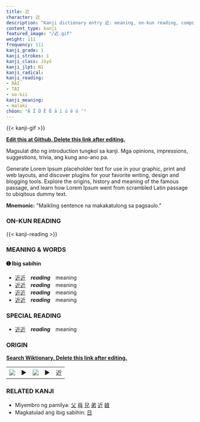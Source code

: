 ```yaml
---
title: 近
character: 近
description: "Kanji dictionary entry 近: meaning, on-kun reading, compounds, origin, related kanji"
content_type: kanji
featured_image: "/近.gif"
weight: 111
frequency: 111
kanji_grade: 1
kanji_strokes: 1
kanji_class: Jōyō
kanji_jlpt: N1
kanji_radical: 
kanji_reading: 
- DAI
- TAI
- oo-kii
kanji_meaning:
- malaki
chōon: "Ā Ī Ū Ē Ō ā ī ū ē ō ’"
---
```

[//]: # (Don't edit the line below. Kanji animated GIF code is automatically generated.)
{{< kanji-gif >}}

[//]: # (Edit below this line.)

**[Edit this at Github. Delete this link after editing.](https://github.com/tim0g/tim/tree/main/content/kanji/近/index.md)**

Magsulat dito ng introduction tungkol sa kanji. Mga opinions, impressions, suggestions, trivia, ang kung ano-ano pa.

Generate Lorem Ipsum placeholder text for use in your graphic, print and web layouts, and discover plugins for your favorite writing, design and blogging tools. Explore the origins, history and meaning of the famous passage, and learn how Lorem Ipsum went from scrambled Latin passage to ubiqitous dummy text.
 
**Mnemonic:** "Maikling sentence na makakatulong sa pagsaulo."

### ON-KUN READING

[//]: # (Don't edit the line below. ON-KUN READING code is automatically generated.)
{{< kanji-reading >}}

### MEANING & WORDS

#### ➊ **Ibig sabihin**
  - [近](../近)[近](../近)　***reading***　meaning
  - [近](../近)[近](../近)　***reading***　meaning
  - [近](../近)[近](../近)　***reading***　meaning
  - [近](../近)[近](../近)　***reading***　meaning

### SPECIAL READING
  - [近](../近)[近](../近)　***reading***　meaning

### ORIGIN

**[Search Wiktionary. Delete this link after editing.](https://wiktionary.org/wiki/近)**
<table class="kanji-table"><tr><td>
<img src="60px-近-bronze.svg.png">
</td><td>▶</td><td>
<img src="60px-近-oracle.svg.png">
</td><td>▶</td>
<td class="kanji-origin">近</td>
</tr></table>

### RELATED KANJI
- Miyembro ng pamilya: [父](../父) [母](../母) [兄](../兄) [弟](../弟) [近](../近) [娘](../娘)
- Magkatulad ang ibig sabihin: [日](../日)
